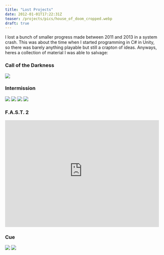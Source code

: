 ```yaml
---
title: "Lost Projects"
date: 2012-01-01T17:22:31Z
teaser: /projects/pics/house_of_doom_cropped.webp
draft: true
---
```


I lost a bunch of smaller progress made between 2011 and 2013 in a system
crash. This was about the time when I started programming in C# in Unity, so
there was barely anything playable but still a crapton of ideas. Anyways, heres
a collection of material I was able to salvage:

### Call of the Darkness

<img src="/projects/pics/intermission_basement.png">

### Intermission

<img src="/projects/pics/intermission_menu.png">
<img src="/projects/pics/intermission.png">
<img src="/projects/pics/intermission_fields.png">
<img src="/projects/pics/house_of_doom.png">

### F.A.S.T. 2

<iframe width="100%" height="350" src="https://www.youtube-nocookie.com/embed/is5YgYIluaU" title="YouTube video player" frameborder="0" allow="accelerometer; autoplay; clipboard-write; encrypted-media; gyroscope; picture-in-picture; web-share" allowfullscreen></iframe>

### Cue

<img src="/projects/pics/cue.png">
<img src="/projects/pics/cue2.png">
